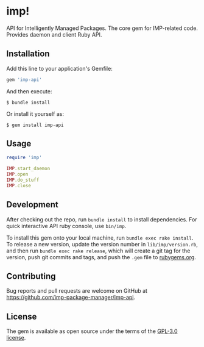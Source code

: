 # imp!

API for Intelligently Managed Packages. The core gem for IMP-related code. Provides daemon and client Ruby API.

## Installation

Add this line to your application's Gemfile:

```ruby
gem 'imp-api'
```

And then execute:

    $ bundle install

Or install it yourself as:

    $ gem install imp-api

## Usage

```ruby
require 'imp'

IMP.start_daemon
IMP.open
IMP.do_stuff
IMP.close

```

## Development

After checking out the repo, run `bundle install` to install dependencies. For quick interactive API ruby console, use `bin/imp`.

To install this gem onto your local machine, run `bundle exec rake install`. To release a new version, update the version number in `lib/imp/version.rb`, and then run `bundle exec rake release`, which will create a git tag for the version, push git commits and tags, and push the `.gem` file to [rubygems.org](https://rubygems.org).

## Contributing

Bug reports and pull requests are welcome on GitHub at https://github.com/imp-package-manager/imp-api.


## License

The gem is available as open source under the terms of the [GPL-3.0 license](https://opensource.org/licenses/GPL-3.0).
